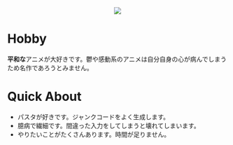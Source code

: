<div align="center">
<img src="https://raw.githubusercontent.com/Meziro039/About/main/web-banner.png">
</div>

# Hobby
**平和な**アニメが大好きです。鬱や感動系のアニメは自分自身の心が病んでしまうため名作であろうとみません。  

# Quick About
- パスタが好きです。ジャンクコードをよく生成します。
- 臆病で繊細です。間違った入力をしてしまうと壊れてしまいます。
- やりたいことがたくさんあります。時間が足りません。

<!--
**Meziro039/Meziro039** is a ✨ _special_ ✨ repository because its `README.md` (this file) appears on your GitHub profile.

Here are some ideas to get you started:

- 🔭 I’m currently working on ...
- 🌱 I’m currently learning ...
- 👯 I’m looking to collaborate on ...
- 🤔 I’m looking for help with ...
- 💬 Ask me about ...
- 📫 How to reach me: ...
- 😄 Pronouns: ...
- ⚡ Fun fact: ...
-->

